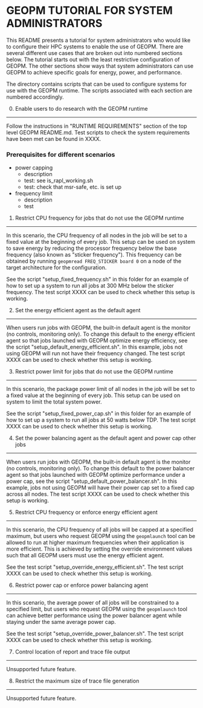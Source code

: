 GEOPM TUTORIAL FOR SYSTEM ADMINISTRATORS
========================================
This README presents a tutorial for system administrators who
would like to configure their HPC systems to enable the use of GEOPM.
There are several different use cases that are broken out into
numbered sections below.  The tutorial starts out with the least
restrictive configuration of GEOPM.  The other sections show ways that
system administrators can use GEOPM to achieve specific goals for
energy, power, and performance.

The directory contains scripts that can be used to configure systems
for use with the GEOPM runtime.  The scripts associated with each
section are numbered accordingly.

0. Enable users to do research with the GEOPM runtime
-----------------------------------------------------

Follow the instructions in "RUNTIME REQUIREMENTS" section of the
top level GEOPM README.md.
Test scripts to check the system requirements have been met can be found in XXXX.

### Prerequisites for different scenarios

- power capping
    - description
    - test: see is_rapl_working.sh
    - test: check that msr-safe, etc. is set up
- frequency limit
    - description
    - test


1. Restrict CPU frequency for jobs that do not use the GEOPM runtime
----------------------------------------------------------------------
In this scenario, the CPU frequency of all nodes in the job will be set
to a fixed value at the beginning of every job.  This setup can be used
on system to save energy by reducing the processor frequency below the
base frequency (also known as "sticker frequency").  This frequency
can be obtained by running `geopmread FREQ_STICKER board 0` on a node
of the target architecture for the configuration.

See the script "setup_fixed_frequency.sh" in this folder for an example of how to set up
a system to run all jobs at 300 MHz below the sticker frequency.  The
test script XXXX can be used to check whether this setup is working.

2. Set the energy efficient agent as the default agent
------------------------------------------------------
When users run jobs with GEOPM, the built-in default agent is the monitor
(no controls, monitoring only).  To change this default to the energy
efficient agent so that jobs launched with GEOPM optimize energy efficiency,
see the script "setup_default_energy_efficient.sh".  In this example, jobs
not using GEOPM will run not have their frequency changed.  The test
script XXXX can be used to check whether this setup is working.

3. Restrict power limit for jobs that do not use the GEOPM runtime
------------------------------------------------------------------
In this scenario, the package power limit of all nodes in the job will be set
to a fixed value at the beginning of every job.  This setup can be used
on system to limit the total system power.

See the script "setup_fixed_power_cap.sh" in this folder for an example of how to set up
a system to run all jobs at 50 watts below TDP.  The
test script XXXX can be used to check whether this setup is working.


4. Set the power balancing agent as the default agent and power cap other jobs
------------------------------------------------------------------------------
When users run jobs with GEOPM, the built-in default agent is the monitor
(no controls, monitoring only).  To change this default to the power balancer
agent so that jobs launched with GEOPM optimize performance under a power cap,
see the script "setup_default_power_balancer.sh".  In this example, jobs
not using GEOPM will have their power cap set to a fixed cap across all nodes.
The test script XXXX can be used to check whether this setup is working.

5. Restrict CPU frequency or enforce energy efficient agent
-----------------------------------------------------------
In this scenario, the CPU frequency of all jobs will be capped at a specified
maximum, but users who request GEOPM using the `geopmlaunch` tool can be
allowed to run at higher maximum frequencies when their application is more
efficient.  This is achieved by setting the override environment values
such that all GEOPM users must use the energy efficient agent.

See the test script "setup_override_energy_efficient.sh".
The test script XXXX can be used to check whether this setup is working.

6. Restrict power cap or enforce power balancing agent
------------------------------------------------------
In this scenario, the average power of all jobs will be constrained to
a specified limit, but users who request GEOPM using the `geopmlaunch`
tool can achieve better performance using the power balancer agent while
staying under the same average power cap.

See the test script "setup_override_power_balancer.sh".
The test script XXXX can be used to check whether this setup is working.

7. Control location of report and trace file output
---------------------------------------------------
Unsupported future feature.

8. Restrict the maximum size of trace file generation
-----------------------------------------------------
Unsupported future feature.